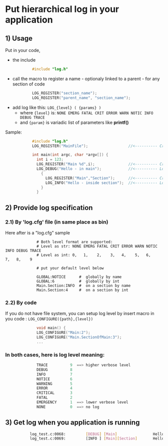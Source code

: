 # Put hierarchical log in your application

## 1) Usage
Put in your code,
  * the include
  
```C
            #include "log.h"
```
             
  * call the macro to register a name - optionaly linked to a parent - for any section of code  
```C  
            LOG_REGISTER("section_name");
            LOG_REGISTER("parent_name", "section_name");
```

  * add log like this: `LOG_{level} ( {params} )`   
    * where `{level}` is: `NONE EMERG FATAL CRIT ERROR WARN NOTIC INFO DEBUG TRACE`
    * and `{param}` is variadic list of parameters like **printf()**
  
Sample:

```C  
            #include "log.h"
            LOG_REGISTER("MainFile");                  //<---------- Create a category for the entire file

            int main(int argc, char *argv[]) {
              int i = 123;
              LOG_REGISTER("Main %d",i);               //<---------- Create a sub category 'Main'
              LOG_DEBUG("Hello - in main");            //<---------- Log as DEBUG level
                {
                  LOG_REGISTER("Main","Section");      //<---------- Create a sub sub category 'SectionOfMain'
                  LOG_INFO("Hello - inside section");  //<---------- Log as INFO level
                }
              }
```       

##  2) Provide log specification    
###   2.1) By 'log.cfg' file (in same place as bin)
Here after is a "log.cfg" sample

```shell  
              # Both level format are supported:
              # Level as str: NONE EMERG FATAL CRIT ERROR WARN NOTIC INFO DEBUG TRACE
              # Level as int: 0,   1,    2,    3,   4,    5,   6,    7,   8,    9

              # put your default level below

              GLOBAL:NOTICE      #  globally by name
              GLOBAL:6           #  globally by int
              Main.Section:INFO  #  on a section by name
              Main.Section:4     #  on a section by int
```

###   2.2) By code 
If you do not have file system, you can setup log level by insert macro in you code : `LOG_CONFIGURE({path},{level})` 
```C              
              void main() {
              LOG_CONFIGURE("Main:2");
              LOG_CONFIGURE("Main.SectionOfMain:3");
              ...
```

###   In both cases, here is log level meaning:
```C
              TRACE          9  ==> higher verbose level
              DEBUG          8
              INFO           7
              NOTICE         6
              WARNING        5
              ERROR          4
              CRITICAL       3
              FATAL          2
              EMERGENCY      1  ==> lower verbose level
              NONE           0  ==> no log
```

##  3) Get log when you application is running
```bash
           log_test.c:0068:         [DEBUG] [Main]                Hello - in main
           log_test.c:0069:         [INFO ] [Main][Section]       Hello - inside section
```
